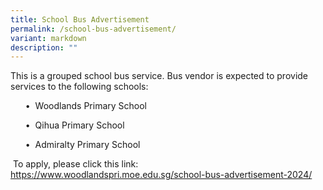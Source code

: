 ```yaml
---
title: School Bus Advertisement
permalink: /school-bus-advertisement/
variant: markdown
description: ""
---
```

<p>This is a grouped school bus service. Bus vendor is expected to provide
services to the following schools:</p>
<ul>•&nbsp;&nbsp;Woodlands Primary School</ul>
<ul>•&nbsp;&nbsp;Qihua Primary School</ul>
<ul>•&nbsp;&nbsp;Admiralty Primary School</ul>
<p>&nbsp;To apply, please click this link:
<a href="https://www.woodlandspri.moe.edu.sg/school-bus-advertisement-2024/">https://www.woodlandspri.moe.edu.sg/school-bus-advertisement-2024/</a>
	</p>